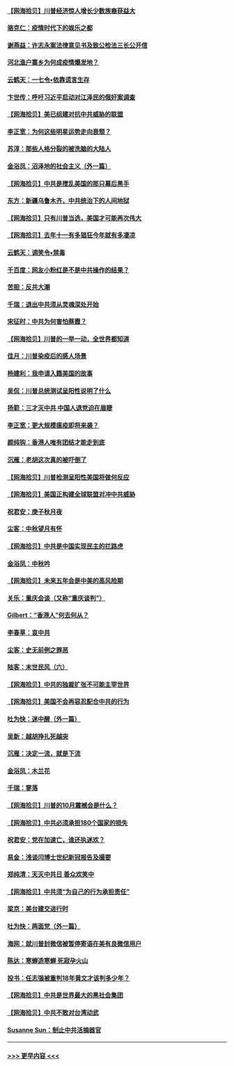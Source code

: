 #### [【网海拾贝】川普经济惊人增长少数族裔获益大](../pages/nsc993/n12471565.md?t=10140702) 
#### [骆克仁：疫情时代下的娱乐之都](../pages/nsc993/n12471312.md?t=10140702) 
#### [谢燕益：许志永案法律意见书及致公检法三长公开信](../pages/nsc993/n12470870.md?t=10140702) 
#### [河北渔户寨乡为何成疫情爆发地？](../pages/nsc993/n12464936.md?t=10140702) 
#### [云鹤天：一七令▪依靠谎言生存](../pages/nsc993/n12470034.md?t=10140702) 
#### [卞世传：呼吁习近平启动对江泽民的俄奸案调查](../pages/nsc993/n12469722.md?t=10140702) 
#### [【网海拾贝】美已组建对抗中共威胁的联盟](../pages/nsc993/n12469018.md?t=10140702) 
#### [李正宽：为何这些明星运势走向衰颓？](../pages/nsc993/n12468730.md?t=10140702) 
#### [苏淳：那些人格分裂的被洗脑的大陆人](../pages/nsc993/n12467858.md?t=10140702) 
#### [金浴凤：沼泽地的社会主义（外一篇）](../pages/nsc993/n12467792.md?t=10140702) 
#### [【网海拾贝】中共是搅乱美国的那只幕后黑手](../pages/nsc993/n12467700.md?t=10140702) 
#### [东方：新疆乌鲁木齐，中共统治下的人间地狱](../pages/nsc993/n12466075.md?t=10140702) 
#### [【网海拾贝】只有川普当选，美国才可能再次伟大](../pages/nsc993/n12466013.md?t=10140702) 
#### [【网海拾贝】去年十一有多猖狂今年就有多凄凉](../pages/nsc993/n12463649.md?t=10140702) 
#### [云鹤天：调笑令▪禁毒](../pages/nsc993/n12462975.md?t=10140702) 
#### [千百度：网友小粉红是不是中共操作的结果？](../pages/nsc993/n12461025.md?t=10140702) 
#### [苦胆：反共大潮](../pages/nsc993/n12459469.md?t=10140702) 
#### [千瑞：退出中共须从灵魂深处开始](../pages/nsc993/n12459437.md?t=10140702) 
#### [宋征时：中共为何害怕蔡霞？](../pages/nsc993/n12459097.md?t=10140702) 
#### [【网海拾贝】川普的一举一动，全世界都知道](../pages/nsc993/n12458825.md?t=10140702) 
#### [佳月：川普染疫后的感人场景](../pages/nsc993/n12456994.md?t=10140702) 
#### [杨建利：我申请入籍美国的故事](../pages/nsc993/n12455635.md?t=10140702) 
#### [吴侃：川普总统测试呈阳性说明了什么](../pages/nsc993/n12451869.md?t=10140702) 
#### [扬箭：三才灭中共 中国人退党迫在眉睫](../pages/nsc993/n12451842.md?t=10140702) 
#### [李正宽：更大规模瘟疫即将来袭？](../pages/nsc993/n12451455.md?t=10140702) 
#### [颜纯钩：香港人唯有团结才能走到底](../pages/nsc993/n12450870.md?t=10140702) 
#### [沉雁：老胡这次真的被吓倒了](../pages/nsc993/n12449796.md?t=10140702) 
#### [【网海拾贝】川普检测呈阳性美国将做何反应](../pages/nsc993/n12449042.md?t=10140702) 
#### [【网海拾贝】美国正构建全球联盟对冲中共威胁](../pages/nsc993/n12446580.md?t=10140702) 
#### [祝君安：庚子秋月夜](../pages/nsc993/n12445870.md?t=10140702) 
#### [尘客：中秋望月有怀](../pages/nsc993/n12444632.md?t=10140702) 
#### [【网海拾贝】中共是中国实现民主的拦路虎](../pages/nsc993/n12443573.md?t=10140702) 
#### [金浴凤：中秋吟](../pages/nsc993/n12441773.md?t=10140702) 
#### [【网海拾贝】未来五年会是中美的高风险期](../pages/nsc993/n12440760.md?t=10140702) 
#### [关乐：重庆会谈（又称“重庆谈判”）](../pages/nsc993/n12437525.md?t=10140702) 
#### [Gilbert：“香港人”何去何从？](../pages/nsc993/n12435894.md?t=10140702) 
#### [李春草：哀中共](../pages/nsc993/n12435874.md?t=10140702) 
#### [尘客：史无前例之罪恶](../pages/nsc993/n12435762.md?t=10140702) 
#### [陆客：末世民风（六）](../pages/nsc993/n12435354.md?t=10140702) 
#### [【网海拾贝】中共的独裁扩张不可能主宰世界](../pages/nsc993/n12435151.md?t=10140702) 
#### [【网海拾贝】美国不会再容忍配合中共的行为](../pages/nsc993/n12433808.md?t=10140702) 
#### [吐为快：迷中醒（外一篇）](../pages/nsc993/n12433585.md?t=10140702) 
#### [吴新：越胡挣扎死越突](../pages/nsc993/n12433562.md?t=10140702) 
#### [沉雁：决定一流，就是下流](../pages/nsc993/n12432128.md?t=10140702) 
#### [金浴凤：木兰花](../pages/nsc993/n12432124.md?t=10140702) 
#### [千瑞：寥落](../pages/nsc993/n12432071.md?t=10140702) 
#### [【网海拾贝】川普的10月震撼会是什么？](../pages/nsc993/n12431624.md?t=10140702) 
#### [【网海拾贝】中共必须承担180个国家的损失](../pages/nsc993/n12428893.md?t=10140702) 
#### [祝君安：党在加速亡，谁还执迷欢？](../pages/nsc993/n12428652.md?t=10140702) 
#### [易金：浅谈闫博士世纪新冠报告及撮要](../pages/nsc993/n12426822.md?t=10140702) 
#### [郑纯清：天灭中共日 善众欢笑中](../pages/nsc993/n12426784.md?t=10140702) 
#### [【网海拾贝】中共须“为自己的行为承担责任”](../pages/nsc993/n12426067.md?t=10140702) 
#### [梁京：美台建交进行时](../pages/nsc993/n12424066.md?t=10140702) 
#### [吐为快：两面党（外一篇）](../pages/nsc993/n12424043.md?t=10140702) 
#### [海网：就川普封微信被暂停寄语在美有良微信用户](../pages/nsc993/n12424021.md?t=10140702) 
#### [陈达：寒蝉造寒蝉 死寂孕火山](../pages/nsc993/n12423958.md?t=10140702) 
#### [投书：任志强被重判18年黄文才该判多少年？](../pages/nsc993/n12423672.md?t=10140702) 
#### [【网海拾贝】中共是世界最大的黑社会集团](../pages/nsc993/n12423543.md?t=10140702) 
#### [【网海拾贝】中共不敢对台湾动武](../pages/nsc993/n12421418.md?t=10140702) 
#### [Susanne Sun：制止中共活摘器官](../pages/nsc993/n12419654.md?t=10140702) 

----
#### [ >>> 更早内容 <<< ](../indexes/nsc993-earlier.md)
